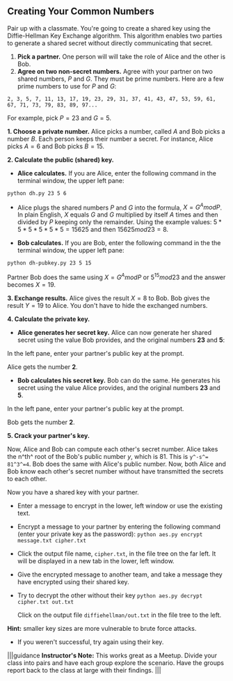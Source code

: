 ## Creating Your Common Numbers

Pair up with a classmate. You're going to create a shared key using the Diffie-Hellman Key Exchange algorithm. This algorithm enables two parties to generate a shared secret without directly communicating that secret. 
    
1. **Pick a partner.** One person will will take the role of Alice and the other is Bob.
1. **Agree on two non-secret numbers.** Agree with your partner on two shared numbers, $P$ and $G$.  They must be prime numbers.
  Here are a few prime numbers to use for $P$ and $G$: 
  ```
2, 3, 5, 7, 11, 13, 17, 19, 23, 29, 31, 37, 41, 43, 47, 53, 59, 61, 67, 71, 73, 79, 83, 89, 97...
  ```
  For example, pick $P=23$ and $G=5$.
  
**1. Choose a private number.** Alice picks a number, called $A$ and Bob picks a number $B$. Each person keeps their number a secret. For instance, Alice picks $A=6$ and Bob picks $B=15$.

**2. Calculate the public (shared) key.**
 -  **Alice calculates.** If you are Alice, enter the following command in the terminal window, the upper left pane:

```python dh.py 23 5 6```

 - Alice plugs the shared numbers $P$ and $G$ into the formula, $X = G^A mod P$. 
 In plain English, $X$ equals $G$ and $G$ multiplied by itself $A$ times and then divided by $P$ keeping only the remainder. Using the example values: $5*5*5*5*5*5 = 15625$ and then $15625  mod  23 = 8$.

 - **Bob calculates.** If you are Bob, enter the following command in the the terminal window, the upper left pane:
 
```python dh-pubkey.py 23 5 15```

Partner Bob does the same using $X = G^A mod P$ or $5^{15} mod 23$ and the answer becomes $X=19$.

**3. Exchange results.**  Alice gives the result $X=8$ to Bob. Bob gives the result $Y=19$ to Alice. You don't have to hide the exchanged numbers.

**4. Calculate the private key.**

 - **Alice generates her secret key.** Alice can now generate her shared secret using the value Bob provides, and the original numbers **23** and **5**:

In the left pane, enter your partner's public key at the prompt.

Alice gets the number **2**.

 -  **Bob calculates his secret key.** Bob can do the same. He generates his secret using the value Alice provides, and the original numbers **23** and **5**. 
 
In the left pane, enter your partner's public key at the prompt.

Bob gets the number **2**.

**5. Crack your partner's key.**

Now, Alice and Bob can compute each other's secret number.
Alice takes the n^th^ root of the Bob's public number $y$, which is 81. This is ```y^-s^= 81^3^=4```. 
Bob does the same with Alice's  public number. Now, both Alice and Bob know each other's secret number without have transmitted the secrets to each other.
  
Now you have a shared key with your partner.

 - Enter a message to encrypt in the lower, left window or use the existing text.

 - Encrypt a message to your partner by entering the following command (enter your private key as the password):
 ```python aes.py encrypt message.txt cipher.txt```
 
 - Click the output file name, ```cipher.txt```, in the file tree on the far left. It will be displayed in a new tab in the lower, left window.
    
 - Give the encrypted message to another team, and take a message they have encrypted using their shared key.
 - Try to decrypt the other without their key
 ```python aes.py decrypt cipher.txt out.txt```
 
    Click on the output file ```diffiehellman/out.txt``` in the file tree to the left.
 
 **Hint:** smaller key sizes are more vulnerable to brute force attacks.

 - If you weren't successful, try again using their key.


|||guidance
**Instructor's Note:**  This works great as a Meetup.  Divide your class into pairs and have each group explore the scenario. Have the groups report back to the class at large with their findings.
|||
